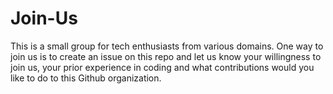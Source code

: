 # Join-Us

This is a small group for tech enthusiasts from various domains. One way to join us is to create an issue on this repo and let us know your willingness to join us, your prior experience in coding and what contributions would you like to do to this Github organization.
